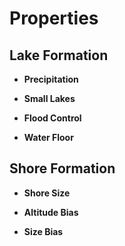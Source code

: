 

# Properties


## Lake Formation

- **Precipitation**  
  
- **Small Lakes**  
  
- **Flood Control**  
  
- **Water Floor**  
  

## Shore Formation

- **Shore Size**  
  
- **Altitude Bias**  
  
- **Size Bias**  
  



